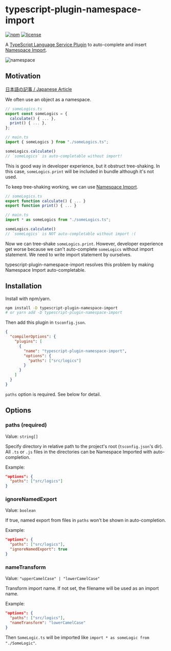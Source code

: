 # typescript-plugin-namespace-import

[![npm](https://img.shields.io/npm/v/typescript-plugin-namespace-import)](https://www.npmjs.com/package/typescript-plugin-namespace-import)
[![license](https://img.shields.io/npm/l/typescript-plugin-namespace-import)](https://github.com/yukukotani/typescript-plugin-namespace-import/blob/master/LICENSE)

A [TypeScript Language Service Plugin](https://github.com/microsoft/TypeScript/wiki/Writing-a-Language-Service-Plugin) to auto-complete and insert [Namespace Import](https://developer.mozilla.org/en-US/docs/Web/JavaScript/Reference/Statements/import#import_an_entire_modules_contents).

![namespace](https://user-images.githubusercontent.com/16265411/132126846-9b2ab85b-45ad-427e-aac4-c6c408e53aa5.gif)

## Motivation

[日本語の記事 / Japanese Article](https://zenn.dev/yuku/articles/4d2f665cf42385)

We often use an object as a namespace.

```typescript
// someLogics.ts
export const someLogics = {
  calculate() { ... },
  print() { ... },
};

// main.ts
import { someLogics } from "./someLogics.ts";

someLogics.calculate()
// `someLogics` is auto-completable without import!
```

This is good way in developer experience, but it obstruct tree-shaking. In this case, `someLogics.print` will be included in bundle although it's not used.

To keep tree-shaking working, we can use [Namespace Import](https://developer.mozilla.org/en-US/docs/Web/JavaScript/Reference/Statements/import#import_an_entire_modules_contents).

```typescript
// someLogics.ts
export function calculate() { ... }
export function print() { ... }

// main.ts
import * as someLogics from "./someLogics.ts";

someLogics.calculate()
// `someLogics` is NOT auto-completable without import :(
```

Now we can tree-shake `someLogics.print`. However, developer experience get worse because we can't auto-complete `someLogics` without import statement. We need to write import statement by ourselves.

typescript-plugin-namespace-import resolves this problem by making Namespace Import auto-completable.

## Installation

Install with npm/yarn.

```sh
npm install -D typescript-plugin-namespace-import
# or yarn add -D typescript-plugin-namespace-import
```

Then add this plugin in `tsconfig.json`.

```json
{
  "compilerOptions": {
    "plugins": [
      {
        "name": "typescript-plugin-namespace-import",
        "options": {
          "paths": ["src/logics"]
        }
      }
    ]
  }
}
```

`paths` option is required. See below for detail.

## Options

### paths (required)

Value: `string[]`

Specify directory in relative path to the project's root (`tsconfig.json`'s dir). All `.ts` or `.js` files in the directories can be Namespace Imported with auto-completion.

Example:

```json
"options": {
  "paths": ["src/logics"]
}
```

### ignoreNamedExport

Value: `boolean`

If true, named export from files in `paths` won't be shown in auto-completion.

Example:

```json
"options": {
  "paths": ["src/logics"],
  "ignoreNamedExport": true
}
```

### nameTransform

Value: `"upperCamelCase" | "lowerCamelCase"`

Transform import name. If not set, the filename will be used as an import name.

Example:

```json
"options": {
  "paths": ["src/logics"],
  "nameTransform": "lowerCamelCase"
}
```

Then `SomeLogic.ts` will be imported like `import * as someLogic from "./SomeLogic"`.
